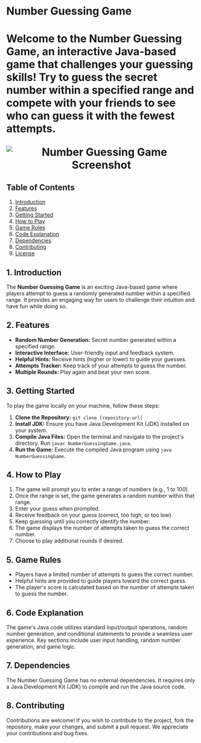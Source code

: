 


<h1>Number Guessing Game<h1>

Welcome to the **Number Guessing Game**, an interactive Java-based game that challenges your guessing skills! Try to guess the secret number within a specified range and compete with your friends to see who can guess it with the fewest attempts.

<div align="center">
  <img src="https://github.com/Navnathjadhav08/CodeSoft_Internship/blob/main/Task-1/Screenshot%202023-10-08%20185523.png" alt="Number Guessing Game Screenshot">
</div>

## Table of Contents

1. [Introduction](#introduction)
2. [Features](#features)
3. [Getting Started](#getting-started)
4. [How to Play](#how-to-play)
5. [Game Rules](#game-rules)
6. [Code Explanation](#code-explanation)
7. [Dependencies](#dependencies)
8. [Contributing](#contributing)
9. [License](#license)

## 1. Introduction

The **Number Guessing Game** is an exciting Java-based game where players attempt to guess a randomly generated number within a specified range. It provides an engaging way for users to challenge their intuition and have fun while doing so.

## 2. Features

- **Random Number Generation:** Secret number generated within a specified range.
- **Interactive Interface:** User-friendly input and feedback system.
- **Helpful Hints:** Receive hints (higher or lower) to guide your guesses.
- **Attempts Tracker:** Keep track of your attempts to guess the number.
- **Multiple Rounds:** Play again and beat your own score.

## 3. Getting Started

To play the game locally on your machine, follow these steps:

1. **Clone the Repository:** `git clone [repository-url]`
2. **Install JDK:** Ensure you have Java Development Kit (JDK) installed on your system.
3. **Compile Java Files:** Open the terminal and navigate to the project's directory. Run `javac NumberGuessingGame.java`.
4. **Run the Game:** Execute the compiled Java program using `java NumberGuessingGame`.

## 4. How to Play

1. The game will prompt you to enter a range of numbers (e.g., 1 to 100).
2. Once the range is set, the game generates a random number within that range.
3. Enter your guess when prompted.
4. Receive feedback on your guess (correct, too high, or too low).
5. Keep guessing until you correctly identify the number.
6. The game displays the number of attempts taken to guess the correct number.
7. Choose to play additional rounds if desired.

## 5. Game Rules

- Players have a limited number of attempts to guess the correct number.
- Helpful hints are provided to guide players toward the correct guess.
- The player's score is calculated based on the number of attempts taken to guess the number.

## 6. Code Explanation

The game's Java code utilizes standard input/output operations, random number generation, and conditional statements to provide a seamless user experience. Key sections include user input handling, random number generation, and game logic.

## 7. Dependencies

The Number Guessing Game has no external dependencies. It requires only a Java Development Kit (JDK) to compile and run the Java source code.

## 8. Contributing

Contributions are welcome! If you wish to contribute to the project, fork the repository, make your changes, and submit a pull request. We appreciate your contributions and bug fixes.

